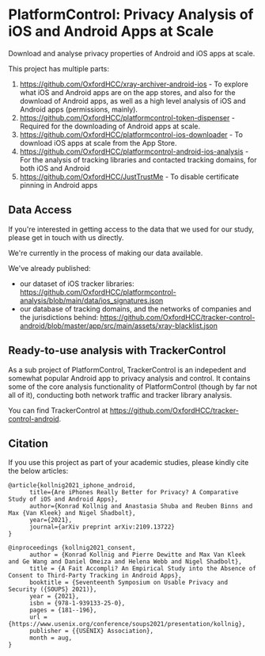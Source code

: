 # PlatformControl: Privacy Analysis of iOS and Android Apps at Scale
Download and analyse privacy properties of Android and iOS apps at scale.

This project has multiple parts:

1. <https://github.com/OxfordHCC/xray-archiver-android-ios> - To explore what iOS and Android apps are on the app stores, and also for the download of Android apps, as well as a high level analysis of iOS and Android apps (permissions, mainly).
2. <https://github.com/OxfordHCC/platformcontrol-token-dispenser> - Required for the downloading of Android apps at scale.
3. <https://github.com/OxfordHCC/platformcontrol-ios-downloader> - To download iOS apps at scale from the App Store.
4. <https://github.com/OxfordHCC/platformcontrol-android-ios-analysis> - For the analysis of tracking libraries and contacted tracking domains, for both iOS and Android
5. <https://github.com/OxfordHCC/JustTrustMe> - To disable certificate pinning in Android apps

## Data Access

If you're interested in getting access to the data that we used for our study, please get in touch with us directly.

We're currently in the process of making our data available.

We've already published:
- our dataset of iOS tracker libraries: <https://github.com/OxfordHCC/platformcontrol-analysis/blob/main/data/ios_signatures.json>
- our database of tracking domains, and the networks of companies and the jurisdictions behind: https://github.com/OxfordHCC/tracker-control-android/blob/master/app/src/main/assets/xray-blacklist.json

## Ready-to-use analysis with TrackerControl

As a sub project of PlatformControl, TrackerControl is an indepedent and somewhat popular Android app to privacy analysis and control. It contains some of the core analysis functionality of PlatformControl (though by far not all of it), conducting both network traffic and tracker library analysis.

You can find TrackerControl at <https://github.com/OxfordHCC/tracker-control-android>.

## Citation

If you use this project as part of your academic studies, please kindly cite the below articles:

```
@article{kollnig2021_iphone_android,
      title={Are iPhones Really Better for Privacy? A Comparative Study of iOS and Android Apps}, 
      author={Konrad Kollnig and Anastasia Shuba and Reuben Binns and Max {Van Kleek} and Nigel Shadbolt},
      year={2021},
      journal={arXiv preprint arXiv:2109.13722}
}

@inproceedings {kollnig2021_consent,
      author = {Konrad Kollnig and Pierre Dewitte and Max Van Kleek and Ge Wang and Daniel Omeiza and Helena Webb and Nigel Shadbolt},
      title = {A Fait Accompli? An Empirical Study into the Absence of Consent to Third-Party Tracking in Android Apps},
      booktitle = {Seventeenth Symposium on Usable Privacy and Security ({SOUPS} 2021)},
      year = {2021},
      isbn = {978-1-939133-25-0},
      pages = {181--196},
      url = {https://www.usenix.org/conference/soups2021/presentation/kollnig},
      publisher = {{USENIX} Association},
      month = aug,
}
```

